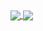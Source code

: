 <!--- пог ---!>

<a href="https://llukk.carrd.co/" target="_blank">
  <div>
    <img align="center" src="https://llukk.vercel.app/api?username=LuK050&count_private=true&border_radius=6&show_icons=true&theme=dark&text_color=ededed&icon_color=ededed&hide_border=true&disable_animations=true&line_height=27&hide_title=true" />
    <img align="center" src="https://llukk.vercel.app/api/top-langs/?username=LuK050&count_private=true&border_radius=6&langs_count=3&theme=dark&text_color=ededed&card_width=220&hide_border=true&hide_title=true&hide=javascript" />
  </div>
</a>
  

